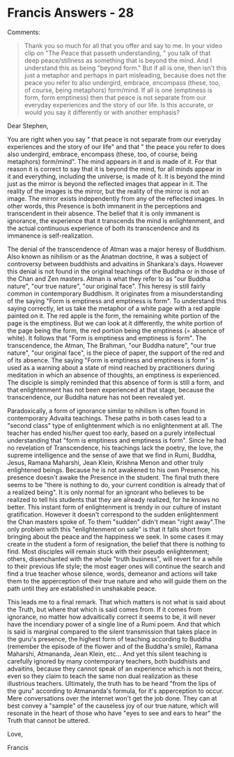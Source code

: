# Francis Answers - 28

Comments:

>Thank you so much for all that you offer and say to me. In your video clip on "The Peace that passeth understanding, " you talk of that deep peace/stillness as something that is beyond the mind. And I understand this as being "beyond form." But if all is one, then isn't this just a metaphor and perhaps in part misleading, because does not the peace you refer to also undergird, embrace, encompass (these, too, of course, being metaphors) form/mind. If all is one (emptiness is form, form emptiness) then that peace is not separate from our everyday experiences and the story of our life. Is this accurate, or would you say it differently or with another emphasis?

Dear Stephen,

You are right when you say " that peace is not separate from our everyday experiences and the story of our life" and that " the peace you refer to does also undergird, embrace, encompass (these, too, of course, being metaphors) form/mind". The mind appears in it and is made of it. For that reason it is correct to say that it is beyond the mind, for all minds appear in it and everything, including the universe, is made of it. It is beyond the mind just as the mirror is beyond the reflected images that appear in it. The reality of the images is the mirror, but the reality of the mirror is not an image. The mirror exists independently from any of the reflected images. In other words, this Presence is both immanent in the perceptions and transcendent in their absence. The belief that it is only immanent is ignorance, the experience that it transcends the mind is enlightenment, and the actual continuous experience of both its transcendence and its immanence is self-realization.

The denial of the transcendence of Atman was a major heresy of Buddhism. Also known as nihilism or as the Anatman doctrine, it was a subject of controversy between buddhists and advaitins in Shankara's days. However this denial is not found in the original teachings of the Buddha or in those of the Chan and Zen masters. Atman is what they refer to as "our Buddha nature", "our true nature", "our original face". This heresy is still fairly common in contemporary Buddhism. It originates from a misunderstanding of the saying "Form is emptiness and emptiness is form". To understand this saying correctly, let us take the metaphor of a white page with a red apple painted on it. The red apple is the form, the remaining white portion of the page is the emptiness. But we can look at it differently, the white portion of the page being the form, the red portion being the emptiness (= absence of white). It follows that "Form is emptiness and emptiness is form". The transcendence, the Atman, The Brahman, "our Buddha nature", "our true nature", "our original face", is the piece of paper, the support of the red and of its absence. The saying "Form is emptiness and emptiness is form" is used as a warning about a state of mind reached by practitioners during meditation in which an absence of thoughts, an emptiness is experienced. The disciple is simply reminded that this absence of form is still a form, and that enlightenment has not been experienced at that stage, because the transcendence, our Buddha nature has not been revealed yet.

Paradoxically, a form of ignorance similar to nihilism is often found in contemporary Advaita teachings. These paths in both cases lead to a "second class" type of enlightenment which is no enlightenment at all. The teacher has ended his/her quest too early, based on a purely intellectual understanding that "form is emptiness and emptiness is form". Since he had no revelation of Transcendence, his teachings lack the poetry, the love, the supreme intelligence and the sense of awe that we find in Rumi, Buddha, Jesus, Ramana Maharshi, Jean Klein, Krishna Menon and other truly enlightened beings. Because he is not awakened to his own Presence, his presence doesn't awake the Presence in the student. The final truth there seems to be "there is nothing to do, your current condition is already that of a realized being". It is only normal for an ignorant who believes to be realized to tell his students that they are already realized, for he knows no better. This instant form of enlightenment is trendy in our culture of instant gratification. However it doesn't correspond to the sudden enlightenment the Chan masters spoke of. To them "sudden" didn't mean "right away".The only problem with this "enlightenment on sale" is that it falls short from bringing about the peace and the happiness we seek. In some cases it may create in the student a form of resignation, the belief that there is nothing to find. Most disciples will remain stuck with their pseudo enlightenment; others, disenchanted with the whole "truth business", will revert for a while to their previous life style; the most eager ones will continue the search and find a true teacher whose silence, words, demeanor and actions will take them to the apperception of their true nature and who will guide them on the path until they are established in unshakable peace.

This leads me to a final remark. That which matters is not what is said about the Truth, but where that which is said comes from. If it comes from ignorance, no matter how advaitically correct it seems to be, it will never have the incendiary power of a single line of a Rumi poem. And that which is said is marginal compared to the silent transmission that takes place in the guru's presence, the highest form of teaching according to Buddha (remember the episode of the flower and of the Buddha's smile), Ramana Maharshi, Atmananda, Jean Klein, etc... And yet this silent teaching is carefully ignored by many contemporary teachers, both buddhists and advaitins, because they cannot speak of an experience which is not theirs, even so they claim to teach the same non dual realization as these illustrious teachers. Ultimately, the truth has to be heard "from the lips of the guru" according to Atmananda's formula, for it's apperception to occur. Mere conversations over the internet won't get the job done. They can at best convey a "sample" of the causeless joy of our true nature, which will resonate in the heart of those who have "eyes to see and ears to hear" the Truth that cannot be uttered.

Love,

Francis

